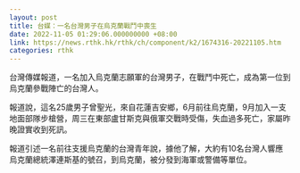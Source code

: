 ```yaml
---
layout: post
title: 台媒：一名台灣男子在烏克蘭戰鬥中喪生
date: 2022-11-05 01:29:06.000000000 +08:00
link: https://news.rthk.hk/rthk/ch/component/k2/1674316-20221105.htm
categories: rthk
---
```


台灣傳媒報道，一名加入烏克蘭志願軍的台灣男子，在戰鬥中死亡，成為第一位到烏克蘭參戰陣亡的台灣人。

報道說，這名25歲男子曾聖光，來自花蓮吉安鄉，6月前往烏克蘭，9月加入一支地面部隊步槍營，周三在東部盧甘斯克與俄軍交戰時受傷，失血過多死亡，家屬昨晚證實收到死訊。

報道引述一名前往支援烏克蘭的台灣青年說，據他了解，大約有10名台灣人響應烏克蘭總統澤連斯基的號召，到烏克蘭，被分發到海軍或警備等單位。

